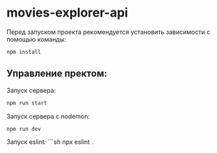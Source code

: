 # movies-explorer-api

Перед запуском проекта рекомендуется установить зависимости с помощью команды:
```sh
npm install
```


## Управление пректом:

Запуск сервера: 
```sh
npm run start
```

Запуск сервера с nodemon:
```sh
npm run dev
```

Запуск eslint: ```sh
npx eslint .
```
